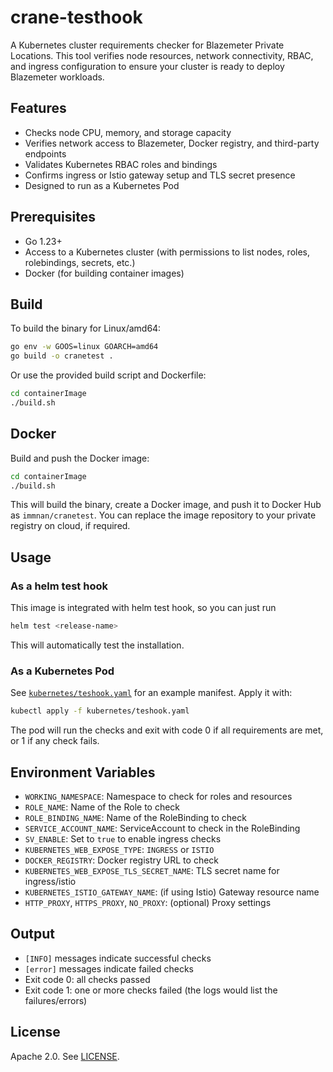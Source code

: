 # crane-testhook

A Kubernetes cluster requirements checker for Blazemeter Private Locations. This tool verifies node resources, network connectivity, RBAC, and ingress configuration to ensure your cluster is ready to deploy Blazemeter workloads.

## Features

- Checks node CPU, memory, and storage capacity
- Verifies network access to Blazemeter, Docker registry, and third-party endpoints
- Validates Kubernetes RBAC roles and bindings
- Confirms ingress or Istio gateway setup and TLS secret presence
- Designed to run as a Kubernetes Pod

## Prerequisites

- Go 1.23+
- Access to a Kubernetes cluster (with permissions to list nodes, roles, rolebindings, secrets, etc.)
- Docker (for building container images)

## Build

To build the binary for Linux/amd64:

```sh
go env -w GOOS=linux GOARCH=amd64
go build -o cranetest .
```

Or use the provided build script and Dockerfile:

```sh
cd containerImage
./build.sh
```

## Docker

Build and push the Docker image:

```sh
cd containerImage
./build.sh
```

This will build the binary, create a Docker image, and push it to Docker Hub as `immnan/cranetest`.
You can replace the image repository to your private registry on cloud, if required. 

## Usage

### As a helm test hook

This image is integrated with helm test hook, so you can just run 
```sh
helm test <release-name>
```
This will automatically test the installation. 

### As a Kubernetes Pod

See [`kubernetes/teshook.yaml`](kubernetes/teshook.yaml) for an example manifest. Apply it with:

```sh
kubectl apply -f kubernetes/teshook.yaml
```


The pod will run the checks and exit with code 0 if all requirements are met, or 1 if any check fails.

## Environment Variables

- `WORKING_NAMESPACE`: Namespace to check for roles and resources
- `ROLE_NAME`: Name of the Role to check
- `ROLE_BINDING_NAME`: Name of the RoleBinding to check
- `SERVICE_ACCOUNT_NAME`: ServiceAccount to check in the RoleBinding
- `SV_ENABLE`: Set to `true` to enable ingress checks
- `KUBERNETES_WEB_EXPOSE_TYPE`: `INGRESS` or `ISTIO`
- `DOCKER_REGISTRY`: Docker registry URL to check
- `KUBERNETES_WEB_EXPOSE_TLS_SECRET_NAME`: TLS secret name for ingress/istio
- `KUBERNETES_ISTIO_GATEWAY_NAME`: (if using Istio) Gateway resource name
- `HTTP_PROXY`, `HTTPS_PROXY`, `NO_PROXY`: (optional) Proxy settings

## Output

- `[INFO]` messages indicate successful checks
- `[error]` messages indicate failed checks
- Exit code 0: all checks passed
- Exit code 1: one or more checks failed (the logs would list the failures/errors)


## License

Apache 2.0. See [LICENSE](LICENSE).